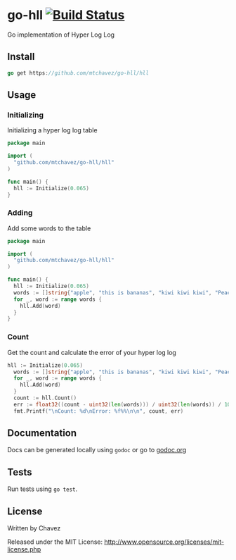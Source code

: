 go-hll [![Build Status](https://travis-ci.org/mtchavez/go-hll.png)](https://travis-ci.org/mtchavez/go-hll)
======

Go implementation of Hyper Log Log

## Install

```go
go get https://github.com/mtchavez/go-hll/hll
```

## Usage

### Initializing
Initializing a hyper log log table

```go
package main

import (
  "github.com/mtchavez/go-hll/hll"
)

func main() {
  hll := Initialize(0.065)
}
```

### Adding
Add some words to the table

```go
package main

import (
  "github.com/mtchavez/go-hll/hll"
)

func main() {
  hll := Initialize(0.065)
  words := []string{"apple", "this is bananas", "kiwi kiwi kiwi", "Peach is a peach", "apple banana peach wiki pear"}
  for _, word := range words {
    hll.Add(word)
  }
}
```

### Count
Get the count and calculate the error of your hyper log log

```go
hll := Initialize(0.065)
  words := []string{"apple", "this is bananas", "kiwi kiwi kiwi", "Peach is a peach", "apple banana peach wiki pear"}
  for _, word := range words {
    hll.Add(word)
  }
  count := hll.Count()
  err := float32((count - uint32(len(words))) / uint32(len(words)) / 100.0)
  fmt.Printf("\nCount: %d\nError: %f%%\n\n", count, err)

```

## Documentation

Docs can be generated locally using ```godoc``` or go to [godoc.org](http://godoc.org/github.com/mtchavez/go-hll/hll)

## Tests

Run tests using ```go test```.

## License

Written by Chavez

Released under the MIT License: http://www.opensource.org/licenses/mit-license.php
